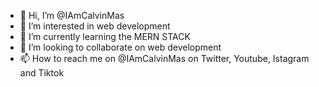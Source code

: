 - 👋 Hi, I’m @IAmCalvinMas
- 👀 I’m interested in web development
- 🌱 I’m currently learning the MERN STACK
- 💞️ I’m looking to collaborate on web development
- 📫 How to reach me on @IAmCalvinMas on Twitter, Youtube, Istagram and Tiktok

<!---
IAmCalvinMas/IAmCalvinMas is a ✨ special ✨ repository because its `README.md` (this file) appears on your GitHub profile.
You can click the Preview link to take a look at your changes.
--->

